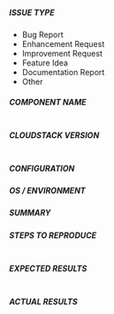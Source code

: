 <!--
Licensed to the Apache Software Foundation (ASF) under one
or more contributor license agreements.  See the NOTICE file
distributed with this work for additional information
regarding copyright ownership.  The ASF licenses this file
to you under the Apache License, Version 2.0 (the
"License"); you may not use this file except in compliance
with the License.  You may obtain a copy of the License at

  http://www.apache.org/licenses/LICENSE-2.0

Unless required by applicable law or agreed to in writing,
software distributed under the License is distributed on an
"AS IS" BASIS, WITHOUT WARRANTIES OR CONDITIONS OF ANY
KIND, either express or implied.  See the License for the
specific language governing permissions and limitations
under the License.
-->

<!--
Verify first that your issue/request is not already reported on GitHub.
Also test if the latest release and master branch are affected too.
Always add information AFTER of these HTML comments, but no need to delete the comments.
-->

##### ISSUE TYPE
<!-- Pick one below and delete the rest -->
 * Bug Report
 * Enhancement Request
 * Improvement Request
 * Feature Idea
 * Documentation Report
 * Other

##### COMPONENT NAME
<!--
Categorize the issue, e.g. API, VR, VPN, UI, etc.
-->
~~~

~~~

##### CLOUDSTACK VERSION
<!--
New line separated list of affected versions, commit ID for issues on master branch.
-->

~~~

~~~

##### CONFIGURATION
<!--
Information about the configuration if relevant, e.g. basic network, advanced networking, etc.  N/A otherwise
-->


##### OS / ENVIRONMENT
<!--
Information about the environment if relevant, N/A otherwise
-->


##### SUMMARY
<!-- Explain the problem/feature briefly -->


##### STEPS TO REPRODUCE
<!--
For bugs, show exactly how to reproduce the problem, using a minimal test-case. Use Screenshots if accurate.

For new features, show how the feature would be used.
-->

<!-- Paste example playbooks or commands between quotes below -->
~~~

~~~

<!-- You can also paste gist.github.com links for larger files -->

##### EXPECTED RESULTS
<!-- What did you expect to happen when running the steps above? -->

~~~

~~~

##### ACTUAL RESULTS
<!-- What actually happened? -->

<!-- Paste verbatim command output between quotes below -->
~~~

~~~
